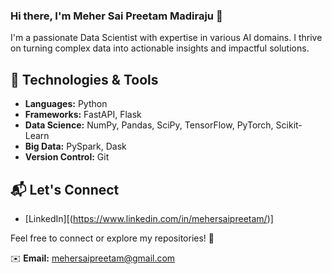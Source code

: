 ### Hi there, I'm Meher Sai Preetam Madiraju 👋

I'm a passionate Data Scientist with expertise in various AI domains. I thrive on turning complex data into actionable insights and impactful solutions.

## 🔧 Technologies & Tools

- **Languages:** Python
- **Frameworks:** FastAPI, Flask
- **Data Science:** NumPy, Pandas, SciPy, TensorFlow, PyTorch, Scikit-Learn
- **Big Data:** PySpark, Dask
- **Version Control:** Git

## 📬 Let's Connect

- [LinkedIn][(https://www.linkedin.com/in/mehersaipreetam/)]

Feel free to connect or explore my repositories! 🌟

✉️ **Email:** mehersaipreetam@gmail.com


<!--
**mehersaipreetam/mehersaipreetam** is a ✨ _special_ ✨ repository because its `README.md` (this file) appears on your GitHub profile.

Here are some ideas to get you started:

- 🔭 I’m currently working on ...
- 🌱 I’m currently learning ...
- 👯 I’m looking to collaborate on ...
- 🤔 I’m looking for help with ...
- 💬 Ask me about ...
- 📫 How to reach me: ...
- 😄 Pronouns: ...
- ⚡ Fun fact: ...
-->

